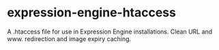 expression-engine-htaccess
==========================

A .htaccess file for use in Expression Engine installations. Clean URL and www. redirection and image expiry caching.
